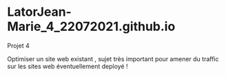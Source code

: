 # LatorJean-Marie_4_22072021.github.io
Projet 4

Optimiser un site web existant , sujet très important pour amener du traffic sur les sites web éventuellement deployé !
